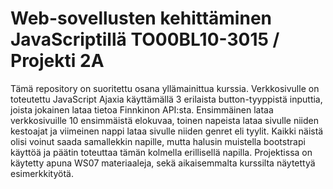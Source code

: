 # Web-sovellusten kehittäminen JavaScriptillä TO00BL10-3015 / Projekti 2A
Tämä repository on suoritettu osana yllämainittua kurssia. Verkkosivulle on toteutettu JavaScript Ajaxia käyttämällä 3 erilaista button-tyyppistä inputtia, joista jokainen lataa tietoa Finnkinon API:sta. Ensimmäinen lataa verkkosivuille 10 ensimmäistä elokuvaa, toinen napeista lataa sivulle niiden kestoajat ja viimeinen nappi lataa sivulle niiden genret eli tyylit. Kaikki näistä olisi voinut saada samallekkin napille, mutta halusin muistella bootstrapi käyttöä ja päätin toteuttaa tämän kolmella erillisellä napilla.
Projektissa on käytetty apuna WS07 materiaaleja, sekä aikaisemmalta kurssilta näytettyä esimerkkityötä.
